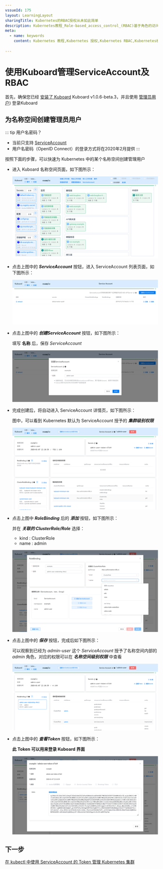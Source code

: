 ```yaml
---
vssueId: 175
layout: LearningLayout
sharingTitle: Kubernetes的RBAC授权从未如此简单
description: Kubernetes教程_Role-based_access_control_(RBAC)基于角色的访问控制_是Kubernetes中支持的一种授权方式。本文描述了如何使用Kuboard管理RBAC授权规则
meta:
  - name: keywords
    content: Kubernetes 教程,Kubernetes 授权,Kubernetes RBAC,Kubernetes权限,Service Account Permissions

---
```


# 使用Kuboard管理ServiceAccount及RBAC

<AdSenseTitle/>



首先，确保您已经 [安装了 Kuboard](/install/install-dashboard-upgrade.html) <Badge>Kuboard v1.0.6-beta.3</Badge>，并且使用 [管理员用户](/install/install-dashboard.html#获取token)) 登录Kuboard



## 为名称空间创建管理员用户

::: tip 用户名密码？
* 当前只支持 [ServiceAccount](/learning/k8s-advanced/sec/sa-admin.html#user-accounts-vs-service-accounts)
* 用户名密码（OpenID Connect）的登录方式将在2020年2月提供
:::

按照下面的步骤，可以快速为 Kubernetes 中的某个名称空间创建管理用户

* 进入 Kuboard 名称空间页面，如下图所示：

  ![Kubernetes教程_ServiceAccount](./kuboard.assets/image-20200107220752697.png)

* 点击上图中的 ***ServiceAccount*** 按钮，进入 ServiceAccount 列表页面，如下图所示：

  ![Kubernetes教程_ServiceAccount](./kuboard.assets/image-20200107220900840.png)

* 点击上图中的 ***创建ServiceAccount*** 按钮，如下图所示：

  填写 **名称** 后，保存 *ServiceAccount*

  ![Kubernetes教程_ServiceAccount](./kuboard.assets/image-20200107221016367.png)

* 完成创建后，将自动进入 ServiceAccount 详情页，如下图所示：

  图中，可以看到 Kubernetes 默认为 ServiceAccount 授予的 ***集群级别权限***

  ![Kubernetes教程_ServiceAccount](./kuboard.assets/image-20200107221157156.png)

* 点击上图中 ***RoleBinding*** 后的 ***添加*** 按钮，如下图所示：

  并在 ***关联的 ClusterRole/Role*** 选择：

  * kind :  ClusterRole
  * name : admin

  ![Kubernetes教程_ServiceAccount](./kuboard.assets/image-20200107221411054.png)

* 点击上图中的 ***保存*** 按钮，完成后如下图所示：

  可以观察到已经为 *admin-user* 这个 *ServiceAccount* 授予了名称空间内部的 *admin* 角色，对应的权限可以在 ***名称空间级别权限*** 中查看

  ![Kubernetes教程_ServiceAccount](./kuboard.assets/image-20200107221703581.png)

* 点击上图中的 ***查看Token*** 按钮，如下图所示：

  **此 Token 可以用来登录 Kuboard 界面**

  ![Kubernetes教程_ServiceAccount](./kuboard.assets/image-20200107221910036.png)


## 下一步

[在 kubectl 中使用 ServiceAccount 的 Token 管理 Kubernetes 集群](/install/install-kubectl-sa.html)
